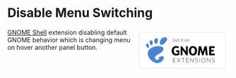 # Disable Menu Switching

[<img src="https://raw.githubusercontent.com/andyholmes/gnome-shell-extensions-badge/master/get-it-on-ego.svg?sanitize=true" height="100" align="right">](https://extensions.gnome.org/extension/4133/disable-menu-switching/)
[GNOME Shell](https://www.gnome.org/) extension disabling default GNOME behavior which is changing menu on hover another panel button.

